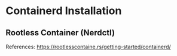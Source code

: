 # Containerd Installation

## Rootless Container (Nerdctl)

References: https://rootlesscontaine.rs/getting-started/containerd/
